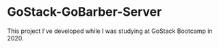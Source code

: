 # GoStack-GoBarber-Server

This project I've developed while I was studying at GoStack Bootcamp in 2020. 
